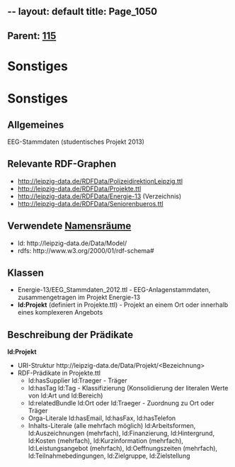 --
layout: default
title: Page_1050
---

## Parent: [115](Page_115)

# Sonstiges

<h1>Sonstiges</h1>
<h2>Allgemeines</h2>
EEG-Stammdaten (studentisches Projekt 2013)
<h2>Relevante RDF-Graphen</h2>
<ul>
 	<li><a href="http://leipzig-data.de/RDFData/PolizeidirektionLeipzig.ttl">http://leipzig-data.de/RDFData/PolizeidirektionLeipzig.ttl</a></li>
 	<li><a href="http://leipzig-data.de/RDFData/Projekte.ttl">http://leipzig-data.de/RDFData/Projekte.ttl</a></li>
 	<li><a href="http://leipzig-data.de/RDFData/Energie-13">http://leipzig-data.de/RDFData/Energie-13</a> (Verzeichnis)</li>
 	<li><a href="http://leipzig-data.de/RDFData/Seniorenbueros.ttl">http://leipzig-data.de/RDFData/Seniorenbueros.ttl</a></li>
</ul>
<h2>Verwendete <a href="http://lov.okfn.org">Namensräume</a></h2>
<ul>
 	<li>ld: http://leipzig-data.de/Data/Model/</li>
 	<li>rdfs: http://www.w3.org/2000/01/rdf-schema#</li>
</ul>
<h2>Klassen</h2>
<ul>
 	<li>Energie-13/EEG_Stammdaten_2012.ttl - EEG-Anlagenstammdaten, zusammengetragen im Projekt Energie-13</li>
 	<li><b>ld:Projekt</b> (definiert in Projekte.ttl) - Projekt an einem Ort oder innerhalb eines komplexeren Angebots</li>
</ul>
<h2>Beschreibung der Prädikate</h2>
<b>ld:Projekt</b>
<ul>
 	<li>URI-Struktur http://leipzig-data.de/Data/Projekt/&lt;Bezeichnung&gt;</li>
 	<li>RDF-Prädikate in Projekte.ttl
<ul>
 	<li>ld:hasSupplier ld:Traeger - Träger</li>
 	<li>ld:hasTag ld:Tag - Klassifizierung (Konsolidierung der literalen Werte von ld:Art und ld:Bereich)</li>
 	<li>ld:relatedBundle ld:Ort oder ld:Traeger - Zuordnung zu Ort oder Träger</li>
 	<li>Orga-Literale ld:hasEmail, ld:hasFax, ld:hasTelefon</li>
 	<li>Inhalts-Literale (alle mehrfach möglich) ld:Arbeitsformen, ld:Auszeichnungen (mehrfach), ld:Finanzierung, ld:Hintergrund, ld:Kosten (mehrfach), ld:Kurzinformation (mehrfach), ld:Leistungsangebot (mehrfach), ld:Oeffnungszeiten (mehrfach), ld:Teilnahmebedingungen, ld:Zielgruppe, ld:Zielstellung</li>
</ul>
</li>
</ul>

